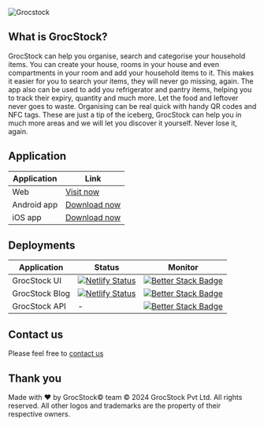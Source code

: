 ![Grocstock](https://grocstock.com.au/assets/images/logo.svg)
## What is GrocStock?
GrocStock can help you organise, search and categorise your household items. You can create your house, rooms in your house and even compartments in your room and add your household items to it. This makes it easier for you to search your items, they will never go missing, again. 
The app also can be used to add you refrigerator and pantry items, helping you to track their expiry, quantity and much more. Let the food and leftover never goes to waste. 
Organising can be real quick with handy QR codes and NFC tags.
These are just a tip of the iceberg, GrocStock can help you in much more areas and we will let you discover it yourself. 
Never lose it, again.

## Application
| Application | Link |
| ----------- | ----------- |
| Web | [Visit now](https://www.grocstock.com.au) |
| Android app | [Download now](https://play.google.com/store/apps/details?id=com.stirrupweb.grocstock&pli=1) |
| iOS app | [Download now](https://apps.apple.com/us/app/grocstock/id6449409672) |


## Deployments

| Application | Status | Monitor |
| ----------- | ----------- | ----------- |
| GrocStock UI | [![Netlify Status](https://api.netlify.com/api/v1/badges/16e0e9e9-bc6f-45ad-9885-6c58896c603e/deploy-status)](https://app.netlify.com/sites/grocstock-ui/deploys) | [![Better Stack Badge](https://uptime.betterstack.com/status-badges/v1/monitor/wv1b.svg)](https://uptime.betterstack.com/?utm_source=status_badge) |
| GrocStock Blog | [![Netlify Status](https://api.netlify.com/api/v1/badges/ee729d0f-d9c5-4f69-8d4f-56734c50ea33/deploy-status)](https://app.netlify.com/sites/grocstock-blog/deploys) | [![Better Stack Badge](https://uptime.betterstack.com/status-badges/v1/monitor/13z4r.svg)](https://uptime.betterstack.com/?utm_source=status_badge) |
| GrocStock API | - | [![Better Stack Badge](https://uptime.betterstack.com/status-badges/v1/monitor/wv2c.svg)](https://uptime.betterstack.com/?utm_source=status_badge) |
## Contact us
Please feel free to [contact us](https://www.grocstock.com.au/contact)

## Thank you
Made with ❤️ by GrocStock© team
© 2024 GrocStock Pvt Ltd. All rights reserved. All other logos and trademarks are the property of their respective owners.
